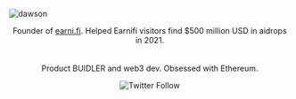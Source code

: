 ![dawson](https://user-images.githubusercontent.com/3408480/145767802-2eb8e5b4-e364-441e-9bc1-aa254f872c34.png)

<p align="center">
  Founder of <a href="https://earni.fi">earni.fi</a>. Helped Earnifi visitors find $500 million USD in aidrops in 2021.<br/><br/><br/>Product BUIDLER and web3 dev. Obsessed with Ethereum.
</p>
<p align="center">
  
  <img alt="Twitter Follow" src="https://img.shields.io/twitter/follow/dawsonbotsford?style=social">

</p>
